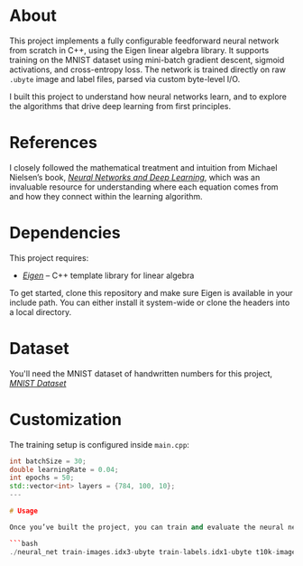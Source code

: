 # About

This project implements a fully configurable feedforward neural network from scratch in C++, using the Eigen linear algebra library. It supports training on the MNIST dataset using mini-batch gradient descent, sigmoid activations, and cross-entropy loss. The network is trained directly on raw `.ubyte` image and label files, parsed via custom byte-level I/O.

I built this project to understand how neural networks learn, and to explore the algorithms that drive deep learning from first principles.

# References

I closely followed the mathematical treatment and intuition from Michael Nielsen’s book, *[Neural Networks and Deep Learning](http://neuralnetworksanddeeplearning.com/)*, which was an invaluable resource for understanding where each equation comes from and how they connect within the learning algorithm.

# Dependencies 

This project requires: 

- *[Eigen](https://eigen.tuxfamily.org/)* – C++ template library for linear algebra

To get started, clone this repository and make sure Eigen is available in your include path. You can either install it system-wide or clone the headers into a local directory.

# Dataset 

You'll need the MNIST dataset of handwritten numbers for this project, *[MNIST Dataset](https://www.kaggle.com/datasets/hojjatk/mnist-dataset/data)*

# Customization

The training setup is configured inside `main.cpp`:

```cpp
int batchSize = 30;
double learningRate = 0.04;
int epochs = 50;
std::vector<int> layers = {784, 100, 10};
---

# Usage

Once you’ve built the project, you can train and evaluate the neural network using:

```bash
./neural_net train-images.idx3-ubyte train-labels.idx1-ubyte t10k-images.idx3-ubyte t10k-labels.idx1-ubyte (See main.cpp for more details)






